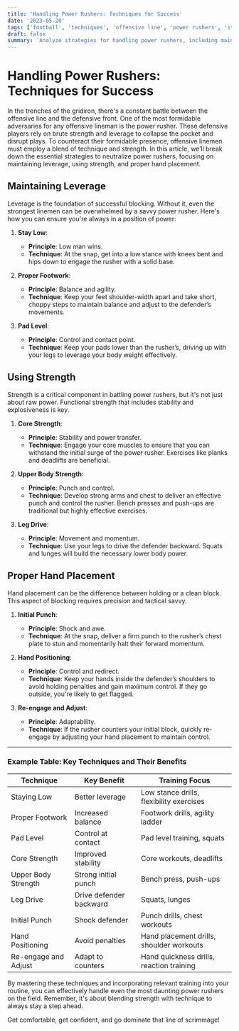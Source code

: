 ```yaml
---
title: 'Handling Power Rushers: Techniques for Success'
date: '2023-05-20'
tags: ['football', 'techniques', 'offensive line', 'power rushers', 'strategy', 'sports', 'coaching', 'player tips', 'leverage']
draft: false
summary: 'Analyze strategies for handling power rushers, including maintaining leverage, using strength, and proper hand placement.'
---
```


# Handling Power Rushers: Techniques for Success

In the trenches of the gridiron, there's a constant battle between the offensive line and the defensive front. One of the most formidable adversaries for any offensive lineman is the power rusher. These defensive players rely on brute strength and leverage to collapse the pocket and disrupt plays. To counteract their formidable presence, offensive linemen must employ a blend of technique and strength. In this article, we’ll break down the essential strategies to neutralize power rushers, focusing on maintaining leverage, using strength, and proper hand placement.

## Maintaining Leverage

Leverage is the foundation of successful blocking. Without it, even the strongest linemen can be overwhelmed by a savvy power rusher. Here's how you can ensure you're always in a position of power:

1. **Stay Low**:
   - **Principle**: Low man wins.
   - **Technique**: At the snap, get into a low stance with knees bent and hips down to engage the rusher with a solid base.

2. **Proper Footwork**:
   - **Principle**: Balance and agility.
   - **Technique**: Keep your feet shoulder-width apart and take short, choppy steps to maintain balance and adjust to the defender’s movements.

3. **Pad Level**:
   - **Principle**: Control and contact point.
   - **Technique**: Keep your pads lower than the rusher’s, driving up with your legs to leverage your body weight effectively.

## Using Strength

Strength is a critical component in battling power rushers, but it's not just about raw power. Functional strength that includes stability and explosiveness is key.

1. **Core Strength**:
   - **Principle**: Stability and power transfer.
   - **Technique**: Engage your core muscles to ensure that you can withstand the initial surge of the power rusher. Exercises like planks and deadlifts are beneficial.

2. **Upper Body Strength**:
   - **Principle**: Punch and control.
   - **Technique**: Develop strong arms and chest to deliver an effective punch and control the rusher. Bench presses and push-ups are traditional but highly effective exercises.

3. **Leg Drive**:
   - **Principle**: Movement and momentum.
   - **Technique**: Use your legs to drive the defender backward. Squats and lunges will build the necessary lower body power.

## Proper Hand Placement

Hand placement can be the difference between holding or a clean block. This aspect of blocking requires precision and tactical savvy.

1. **Initial Punch**:
   - **Principle**: Shock and awe.
   - **Technique**: At the snap, deliver a firm punch to the rusher’s chest plate to stun and momentarily halt their forward momentum.

2. **Hand Positioning**:
   - **Principle**: Control and redirect.
   - **Technique**: Keep your hands inside the defender’s shoulders to avoid holding penalties and gain maximum control. If they go outside, you're likely to get flagged.

3. **Re-engage and Adjust**:
   - **Principle**: Adaptability.
   - **Technique**: If the rusher counters your initial block, quickly re-engage by adjusting your hand placement to maintain control.

---

### Example Table: Key Techniques and Their Benefits

| Technique                  | Key Benefit            | Training Focus                             |
|----------------------------|------------------------|--------------------------------------------|
| Staying Low                | Better leverage        | Low stance drills, flexibility exercises   |
| Proper Footwork            | Increased balance      | Footwork drills, agility ladder            |
| Pad Level                  | Control at contact     | Pad level training, squats                 |
| Core Strength              | Improved stability     | Core workouts, deadlifts                   |
| Upper Body Strength        | Strong initial punch   | Bench press, push-ups                      |
| Leg Drive                  | Drive defender backward| Squats, lunges                             |
| Initial Punch              | Shock defender         | Punch drills, chest workouts               |
| Hand Positioning           | Avoid penalties        | Hand placement drills, shoulder workouts   |
| Re-engage and Adjust       | Adapt to counters      | Hand quickness drills, reaction training   |

By mastering these techniques and incorporating relevant training into your routine, you can effectively handle even the most daunting power rushers on the field. Remember, it's about blending strength with technique to always stay a step ahead.

Get comfortable, get confident, and go dominate that line of scrimmage!
```
